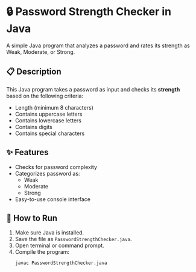 # 🔒 Password Strength Checker in Java

A simple Java program that analyzes a password and rates its strength as Weak, Moderate, or Strong.

## 📋 Description
This Java program takes a password as input and checks its **strength** based on the following criteria:

- Length (minimum 8 characters)
- Contains uppercase letters
- Contains lowercase letters
- Contains digits
- Contains special characters

## ✨ Features
- Checks for password complexity
- Categorizes password as:
  - Weak
  - Moderate
  - Strong
- Easy-to-use console interface

## 🚀 How to Run

1. Make sure Java is installed.
2. Save the file as `PasswordStrengthChecker.java`.
3. Open terminal or command prompt.
4. Compile the program:
   ```bash
   javac PasswordStrengthChecker.java
    ```
